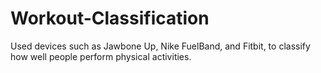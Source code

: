 # Workout-Classification
Used devices such as Jawbone Up, Nike FuelBand, and Fitbit, to classify how well people perform physical activities.
